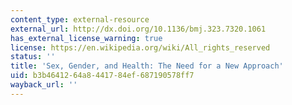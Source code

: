 ```yaml
---
content_type: external-resource
external_url: http://dx.doi.org/10.1136/bmj.323.7320.1061
has_external_license_warning: true
license: https://en.wikipedia.org/wiki/All_rights_reserved
status: ''
title: 'Sex, Gender, and Health: The Need for a New Approach'
uid: b3b46412-64a8-4417-84ef-687190578ff7
wayback_url: ''
---
```

